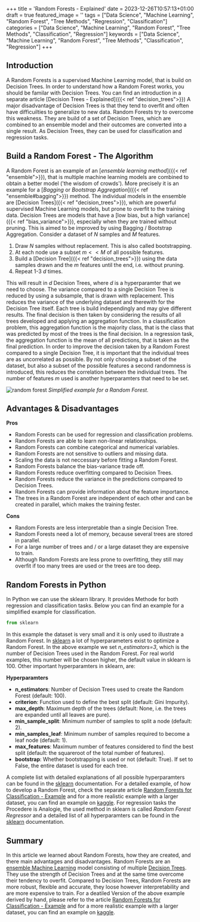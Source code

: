+++
title = 'Random Forests - Explained'
date = 2023-12-26T10:57:13+01:00
draft = true
featured_image = ''
tags = ["Data Science", "Machine Learning", "Random Forest", "Tree Methods", "Regression", "Classification"]
categories = ["Data Science", "Machine Learning", "Random Forest", "Tree Methods", "Classification", "Regression"]
keywords = ["Data Science", "Machine Learning", "Random Forest", "Tree Methods", "Classification", "Regression"]
+++

## Introduction

A Random Forests is a supervised Machine Learning model, that is build on Decision Trees. In order to understand how a Random Forest works, you should be familar with Decision Trees. You can find an introduction in a separate article [Decision Trees - Explained]({{< ref "decision_trees">}}) A major disadvantage of Decision Trees is that they tend to overfit and often have difficuilties to generalize to new data. Random Forests try to overcome this weakness. They are build of a set of Decision Trees, which are combined to an ensemble model and their outcomes are converted into a single result. As Decision Trees, they can be used for classification and regression tasks.

## Build a Random Forest - The Algorithm 

A Random Forest is an example of an [*ensemble learning method*]({{< ref "ensemble">}}), that is multiple machine learning models are combined to obtain a better model ('the wisdom of crowds'). More precisely it is an example for a [*Bagging* or *Bootstrap Aggregation*]({{< ref "ensemble#bagging">}}) method. The individual models in the ensemble are [Decision Trees]({{< ref "decision_trees">}}), which are powerful supervised Machine Learning models, but prone to overfit to the training data. Decision Trees are models that have a [low bias, but a high variance]({{< ref "bias_variance">}}), especially when they are trained without pruning. This is aimed to be improved by using Bagging / Bootstrap Aggregation. Consider a dataset of $N$ samples and $M$ features. 

1. Draw $N$ samples without replacement. This is also called bootstrapping.
2. At each node use a subset $m<<M$ of all possible features.
3. Build a [Decision Tree]({{< ref "decision_trees">}}) using the data samples drawn and the $m$ features until the end, i.e. without pruning.
4. Repeat 1-3 $d$ times.

This will result in $d$ Decision Trees, where $d$ is a hyperparamter that we need to choose. The variance compared to a single Decision Tree is reduced by using a subsample, that is drawn with replacement. This reduces the variance of the underlying dataset and therewith for the Decision Tree itself. Each tree is build independingly and may give different results. The final decision is then taken by considering the results of all trees developed and applying an aggregation function. In a classification problem, this aggregation function is the majority class, that is the class that was predicted by most of the trees is the final decision. In a regression task, the aggregation function is the mean of all predictions, that is taken as the final prediction. In order to improve the decision taken by a Random Forest compared to a single Decision Tree, it is important that the individual trees are as uncorrelated as possible. By not only choosing a subset of the dataset, but also a subset of the possible features a second randomness is introduced, this reduces the correlation between the individual trees. The number of features $m$ used is another hyperparamters that need to be set.

![random forest](/images/random_forest/random_forest2.png)
*Simplified example for a Random Forest.*


## Advantages & Disadvantages

**Pros**

* Random Forests can be used for regression and classification problems.
* Random Forests are able to learn non-linear relationships.
* Random Forests can combine categorical and numerical variables.
* Random Forests are not sensitive to outliers and missing data. 
* Scaling the data is not neccessary before fitting a Random Forest.
* Random Forests balance the bias-variance trade off.
* Random Forests reduce overfitting compared to Decision Trees.
* Random Forests reduce the variance in the predictions compared to Decision Trees.
* Random Forests can provide information about the feature importance.
* The trees in a Random Forest are independent of each other and can be created in parallel, which makes the training fester. 

**Cons**

* Random Forests are less interpretable than a single Decision Tree.
* Random Forests need a lot of memory, because several trees are stored in parallel. 
* For a large number of trees and / or a large dataset they are expensive to train.
* Although Random Forests are less prone to overfitting, they still may overfit if too many trees are used or the trees are too deep.

## Random Forests in Python

In Python we can use the sklearn library. It provides Methode for both regression and classification tasks. Below you can find an example for a simplified example for classification. 

```Python
from sklearn
```

In this example the dataset is very small and it is only used to illustrate a Random Forest. In [sklearn](https://scikit-learn.org/stable/modules/generated/sklearn.ensemble.RandomForestClassifier.html) a lot of hyperparameters exist to optimize a Random Forest. In the above example we set *n_estimators=3*, which is the number of Decision Trees used in the Random Forest. For real world examples, this number will be chosen higher, the default value in sklearn is $100$. Other important hyperparamters in sklearn, are:

**Hyperparamters**
* **n_estimators**: Number of Decision Trees used to create the Random Forest (default: 100).
* **criterion**: Function used to define the best split (default: Gini Impurity).
* **max_depth**: Maximum depth of the trees (default: None, i.e. the trees are expanded until all leaves are pure).
* **min_sample_split**: Minimum number of samples to split a node (default: 2).
* **min_samples_leaf**: Minimum number of samples required to become a leaf node (default: 1).
* **max_features**: Maximum number of features considered to find the best split (default: the squareroot of the total number of features).
* **bootstrap**: Whether bootstrapping is used or not (default: True). If set to False, the entire dataset is used for each tree.

A complete list with detailed explanations of all possible hyperparamters can be found in the [sklearn](https://scikit-learn.org/stable/modules/generated/sklearn.ensemble.RandomForestClassifier.html) documentation. For a detailed example, of how to develop a Random Forest, check the separate article [Random Forests for Classification - Example]() and for a more realistic example with a larger dataset, you can find an example on [kaggle](). For regression tasks the Procedere is Analogie, the used method in sklearn is called *Random Forest Regressor* and a detailed list of all hyperparamters can be found in the [sklearn](https://scikit-learn.org/stable/modules/generated/sklearn.ensemble.RandomForestRegressor.html) documentation.

## Summary

In this article we learned about Random Forests, how they are created, and there main advantages and disadvantages. Random Forests are an [ensemble Machine Learning]() model consisting of multiple [Decision Trees](). They use the strength of Decision Trees and at the same time overcome their tendency to overfit. Compared to Decision Trees, Random Forests are more robust, flexible and accurate, they loose however interpretability and are more expensive to train. For a deatiled Version of the above example derived by hand, please refer to the article [Random Forests for Classification - Example]() and for a more realistic example with a larger dataset, you can find an example on [kaggle]().

